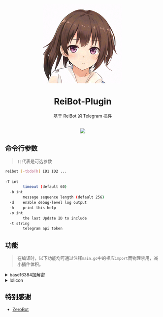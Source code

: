 <div align="center">
  <a href="https://crypko.ai/crypko/GtWYDpVMx5GYm/">
  <img src=".github/Misaki.png" alt="看板娘" width = "256">
  </a><br>

  <h1>ReiBot-Plugin</h1>
  基于 ReiBot 的 Telegram 插件<br><br>

  <img src="http://cmoe.azurewebsites.net/cmoe?name=ReiBot&theme=r34" /><br>

</div>

## 命令行参数
> `[]`代表是可选参数
```bash
reibot [-tbdoTh] ID1 ID2 ...

-T int
        timeout (default 60)
  -b int
        message sequence length (default 256)
  -d    enable debug-level log output
  -h    print this help
  -o int
        the last Update ID to include
  -t string
        telegram api token
```

## 功能
> 在编译时，以下功能均可通过注释`main.go`中的相应`import`而物理禁用，减小插件体积。

<details>
  <summary>base16384加解密</summary>

  `import _ "github.com/FloatTech/ZeroBot-Plugin/plugin/b14"`

  - [x] 加密xxx

  - [x] 解密xxx

  - [x] 用yyy加密xxx

  - [x] 用yyy解密xxx

</details>

<details>
  <summary>lolicon</summary>

  `import _ "github.com/FloatTech/ReiBot-Plugin/plugin/lolicon"`

  - [x] 来份萝莉

</details>

## 特别感谢

- [ZeroBot](https://github.com/wdvxdr1123/ZeroBot)
